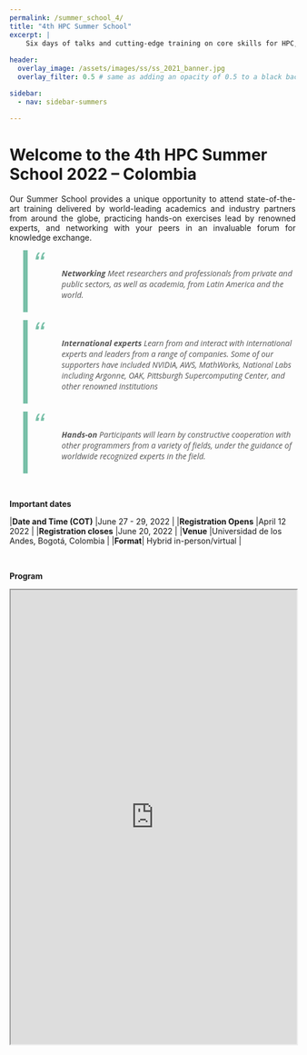 ```yaml
---
permalink: /summer_school_4/
title: "4th HPC Summer School"
excerpt: |
    Six days of talks and cutting-edge training on core skills for HPC, data science and quantum computing
  
header:
  overlay_image: /assets/images/ss/ss_2021_banner.jpg
  overlay_filter: 0.5 # same as adding an opacity of 0.5 to a black background

sidebar:
  - nav: sidebar-summers

---
```


<style>
  .page {
    width: calc(100% - 300px);
    padding-right: 0px;
  }
@import url(https://fonts.googleapis.com/css?family=Open+Sans:400italic);
blockquote {
    /* font-size: 1.4em; */
    /* width: 60%; */
    /* margin: 50px auto; */
    font-family: Open Sans;
    font-style: italic;
    color: #555555;
    padding: 1.2em 1px 0.5em 60px;
    border-left: 8px solid #78C0A8;
    /* line-height: 1.6; */
    position: relative;
    /* background: #EDEDED; */
}

blockquote::before{
  font-family:Arial;
  content: "\201C";
  color:#78C0A8;
  font-size:4em;
  position: absolute;
  left: 10px;
  top:-10px;
}

blockquote::after{
  content: '';
}

blockquote span{
  display:block;
  color:#333333;
  font-style: normal;
  font-weight: bold;
  margin-top:1em;
}
</style>

# Welcome to the 4th HPC Summer School 2022 – Colombia

<p style="text-align: justify; text-justify: inter-word;">Our Summer School provides a unique opportunity to attend state-of-the-art training delivered by world-leading academics and industry partners from around the globe, practicing hands-on exercises lead by renowned experts, and networking with your peers in an invaluable forum for knowledge exchange.</p>

> **Networking** Meet researchers and professionals from private and public sectors, as well as academia, from Latin America and the world.

> **International experts** Learn from and interact with international experts and leaders from a range of companies. Some of our supporters have included NVIDIA, AWS, MathWorks, National Labs including Argonne, OAK, Pittsburgh Supercomputing Center, and other renowned institutions

> **Hands-on** Participants will learn by constructive cooperation with other programmers from a variety of fields, under the guidance of worldwide recognized experts in the field.

<br>

**Important dates**

|**Date and Time (COT)** |June 27 - 29, 2022           |
|**Registration Opens** |April 12 2022                  |
|**Registration closes** |June 20, 2022                |
|**Venue** |Universidad de los Andes, Bogotá, Colombia |
|**Format**| Hybrid in-person/virtual | 

<br>

**Program**

<iframe height="800" width="100%" src="https://docs.google.com/spreadsheets/d/e/2PACX-1vRaKTIIsvgOIfp_AA6RY9FYhScK37JKpmoNreMG2rSgvh7C3BGB6gMnhxHvX9ECa22uwRZFrqMl8zzA/pubhtml?gid=95721650&amp;single=true&amp;widget=true&amp;headers=false"></iframe>

